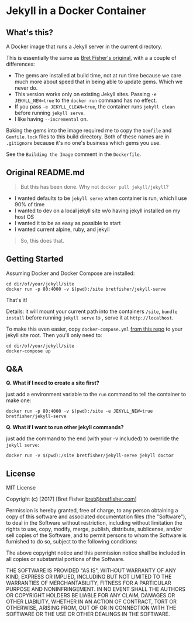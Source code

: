 # Jekyll in a Docker Container

## What's this?

A Docker image that runs a Jekyll server in the current directory.

This is essentially the same as [Bret Fisher's original](https://github.com/BretFisher/jekyll-serve),
with a a couple of differences:

- The gems are installed at build time, not at run time
  because we care much more about speed that in being
  able to update gems. Which we never do.
- This version works only on existing Jekyll sites.
  Passing `-e JEKYLL_NEW=true` to the `docker run`
  command has no effect.
- If you pass `-e JEKYLL_CLEAN=true`,
  the container runs `jekyll clean` before
  running `jekyll serve`.
- I like having `--incremental` on.

Baking the gems into the image required me to
copy the `Gemfile` and `Gemfile.lock` files
to this build directory. Both of these names are
in `.gitignore` because it's no one's business which
gems you use.

See the `Building the Image` comment in the `Dockerfile`.




## Original README.md

> But this has been done. Why not `docker pull jekyll/jekyll`?

- I wanted defaults to be `jekyll serve` when container is run, which I use 90% of time
- I wanted to dev on a local jekyll site w/o having jekyll installed on my host OS
- I wanted it to be as easy as possible to start
- I wanted current alpine, ruby, and jekyll

> So, this does that.

## Getting Started

Assuming Docker and Docker Compose are installed:

```shell
cd dir/of/your/jekyll/site
docker run -p 80:4000 -v $(pwd):/site bretfisher/jekyll-serve
```

That's it! 

Details: it will mount your current path into the containers `/site`, `bundle install` before running `jekyll serve` to , serve it at `http://localhost`.

To make this even easier, copy `docker-compose.yml` [from this repo](https://github.com/BretFisher/jekyll-serve/blob/master/docker-compose.yml) to your jekyll site root. Then you'll only need to:

```shell
cd dir/of/your/jekyll/site
docker-compose up
```

## Q&A

**Q. What if I need to create a site first?**

just add a environment variable to the `run` command to tell the container to make one:

```shell
docker run -p 80:4000 -v $(pwd):/site -e JEKYLL_NEW=true bretfisher/jekyll-serve
```

**Q. What if I want to run other jekyll commands?**

just add the command to the end (with your -v included) to override the `jekyll serve`:

```shell
docker run -v $(pwd):/site bretfisher/jekyll-serve jekyll doctor
```

## License

MIT License

Copyright (c) [2017] [Bret Fisher bret@bretfisher.com]

Permission is hereby granted, free of charge, to any person obtaining a copy
of this software and associated documentation files (the "Software"), to deal
in the Software without restriction, including without limitation the rights
to use, copy, modify, merge, publish, distribute, sublicense, and/or sell
copies of the Software, and to permit persons to whom the Software is
furnished to do so, subject to the following conditions:

The above copyright notice and this permission notice shall be included in all
copies or substantial portions of the Software.

THE SOFTWARE IS PROVIDED "AS IS", WITHOUT WARRANTY OF ANY KIND, EXPRESS OR
IMPLIED, INCLUDING BUT NOT LIMITED TO THE WARRANTIES OF MERCHANTABILITY,
FITNESS FOR A PARTICULAR PURPOSE AND NONINFRINGEMENT. IN NO EVENT SHALL THE
AUTHORS OR COPYRIGHT HOLDERS BE LIABLE FOR ANY CLAIM, DAMAGES OR OTHER
LIABILITY, WHETHER IN AN ACTION OF CONTRACT, TORT OR OTHERWISE, ARISING FROM,
OUT OF OR IN CONNECTION WITH THE SOFTWARE OR THE USE OR OTHER DEALINGS IN THE
SOFTWARE.

